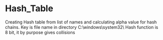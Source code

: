 # Hash_Table

Creating Hash table from list of names and calculating alpha value for hash chains.
Key is file name in directory C:\\windows\\system32\\
Hash function is 8 bit, it by purpose gives collisions
